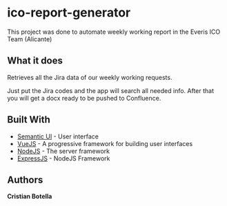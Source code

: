 # ico-report-generator

This project was done to automate weekly working report in the Everis ICO Team (Alicante)

## What it does 

Retrieves all the Jira data of our weekly working requests.

Just put the Jira codes and the app will search all needed info. After that you will get a docx ready to be pushed to Confluence.

## Built With

* [Semantic UI](https://semantic-ui.com/) -  User interface
* [VueJS](https://vuejs.org/) -  A progressive framework for building user interfaces
* [NodeJS](https://nodejs.org/es/) - The server framework
* [ExpressJS](expressjs.com) - NodeJS Framework

## Authors

**Cristian Botella** 
